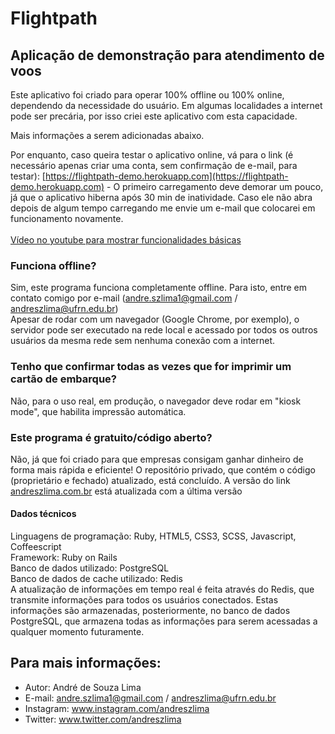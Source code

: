 # Flightpath
## Aplicação de demonstração para atendimento de voos



Este aplicativo foi criado para operar 100% offline ou 100% online, dependendo da necessidade do usuário.
Em algumas localidades a internet pode ser precária, por isso criei este aplicativo com esta capacidade. 

Mais informações a serem adicionadas abaixo.

Por enquanto, caso queira testar o aplicativo online, vá para o link (é necessário apenas criar uma conta, sem confirmação de e-mail, para testar): [https://flightpath-demo.herokuapp.com](https://flightpath-demo.herokuapp.com) - O primeiro carregamento deve demorar um pouco, já que o aplicativo hiberna após 30 min de inatividade. Caso ele não abra depois de algum tempo carregando me envie um e-mail que colocarei em funcionamento novamente.<br><br>
[Vídeo no youtube para mostrar funcionalidades básicas](https://youtu.be/AyV9l53ODdU)


### Funciona offline?

Sim, este programa funciona completamente offline. Para isto, entre em contato comigo por e-mail (andre.szlima1@gmail.com / andreszlima@ufrn.edu.br)<br>
Apesar de rodar com um navegador (Google Chrome, por exemplo), o servidor pode ser executado na rede local e acessado por todos os outros usuários da mesma rede sem nenhuma conexão com a internet.

### Tenho que confirmar todas as vezes que for imprimir um cartão de embarque?

Não, para o uso real, em produção, o navegador deve rodar em "kiosk mode", que habilita impressão automática.

### Este programa é gratuito/código aberto?

Não, já que foi criado para que empresas consigam ganhar dinheiro de forma mais rápida e eficiente! O repositório privado, que contém o código (proprietário e fechado) atualizado, está concluído. A versão do link [andreszlima.com.br](http://www.andreszlima.com.br) está atualizada com a última versão

#### Dados técnicos

Linguagens de programação: Ruby, HTML5, CSS3, SCSS, Javascript, Coffeescript<br>
Framework: Ruby on Rails<br>
Banco de dados utilizado: PostgreSQL<br>
Banco de dados de cache utilizado: Redis<br>
A atualização de informações em tempo real é feita através do Redis, que transmite informações para todos os usuários conectados. Estas informações são armazenadas, posteriormente, no banco de dados PostgreSQL, que armazena todas as informações para serem acessadas a qualquer momento futuramente.

## Para mais informações: 

* Autor: André de Souza Lima
* E-mail: andre.szlima1@gmail.com / andreszlima@ufrn.edu.br
* Instagram: www.instagram.com/andreszlima
* Twitter: www.twitter.com/andreszlima
